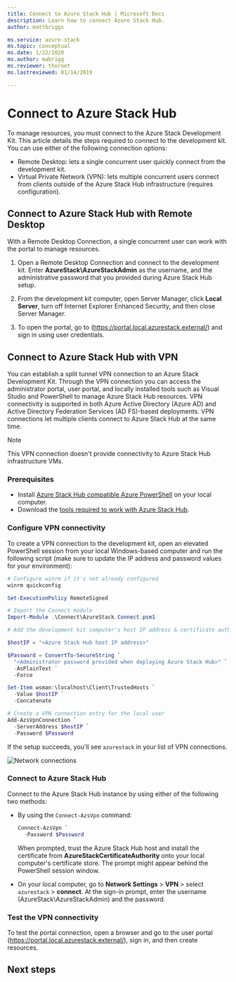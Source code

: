 ```yaml
---
title: Connect to Azure Stack Hub | Microsoft Docs
description: Learn how to connect Azure Stack Hub.
author: mattbriggs

ms.service: azure-stack
ms.topic: conceptual
ms.date: 1/22/2020
ms.author: mabrigg
ms.reviewer: thoroet
ms.lastreviewed: 01/14/2019

---
```

# Connect to Azure Stack Hub

To manage resources, you must connect to the Azure Stack Development Kit. This article details the steps required to connect to the development kit. You can use either of the following connection options:

* Remote Desktop: lets a single concurrent user quickly connect from the development kit.
* Virtual Private Network (VPN): lets multiple concurrent users connect from clients outside of the Azure Stack Hub infrastructure (requires configuration).

## Connect to Azure Stack Hub with Remote Desktop
With a Remote Desktop Connection, a single concurrent user can work with the portal to manage resources.

1. Open a Remote Desktop Connection and connect to the development kit. Enter **AzureStack\AzureStackAdmin** as the username, and the administrative password that you provided during Azure Stack Hub setup.  

2. From the development kit computer, open Server Manager, click **Local Server**, turn off Internet Explorer Enhanced Security, and then close Server Manager.

3. To open the portal, go to (https://portal.local.azurestack.external/) and sign in using user credentials.


## Connect to Azure Stack Hub with VPN

You can establish a split tunnel VPN connection to an Azure Stack Development Kit. Through the VPN connection you can access the administrator portal, user portal, and locally installed tools such as Visual Studio and PowerShell to manage Azure Stack Hub resources. VPN connectivity is supported in both Azure Active Directory (Azure AD) and Active Directory Federation Services (AD FS)-based deployments. VPN connections let multiple clients connect to Azure Stack Hub at the same time. 

> [!NOTE] 
> This VPN connection doesn't provide connectivity to Azure Stack Hub infrastructure VMs. 

### Prerequisites

* Install [Azure Stack Hub compatible Azure PowerShell](../operator/azure-stack-powershell-install.md) on your local computer.  
* Download the [tools required to work with Azure Stack Hub](../operator/azure-stack-powershell-download.md). 

### Configure VPN connectivity

To create a VPN connection to the development kit, open an elevated PowerShell session from your local Windows-based computer and run the following script (make sure to update the IP address and password values for your environment):

```powershell 
# Configure winrm if it's not already configured
winrm quickconfig  

Set-ExecutionPolicy RemoteSigned

# Import the Connect module
Import-Module .\Connect\AzureStack.Connect.psm1 

# Add the development kit computer's host IP address & certificate authority (CA) to the list of trusted hosts. Make sure to update the IP address and password values for your environment. 

$hostIP = "<Azure Stack Hub host IP address>"

$Password = ConvertTo-SecureString `
  "<Administrator password provided when deploying Azure Stack Hub>" `
  -AsPlainText `
  -Force

Set-Item wsman:\localhost\Client\TrustedHosts `
  -Value $hostIP `
  -Concatenate

# Create a VPN connection entry for the local user
Add-AzsVpnConnection `
  -ServerAddress $hostIP `
  -Password $Password

```

If the setup succeeds, you'll see `azurestack` in your list of VPN connections.

![Network connections](media/azure-stack-connect-azure-stack/image3.png)  

### Connect to Azure Stack Hub

Connect to the Azure Stack Hub instance by using either of the following two methods:  

* By using the `Connect-AzsVpn` command: 
    
  ```powershell
  Connect-AzsVpn `
    -Password $Password
  ```

  When prompted, trust the Azure Stack Hub host and install the certificate from **AzureStackCertificateAuthority** onto your local computer's certificate store. The prompt might appear behind the PowerShell session window. 

* On your local computer, go to **Network Settings** > **VPN** > select `azurestack` > **connect**. At the sign-in prompt, enter the username (AzureStack\AzureStackAdmin) and the password.

### Test the VPN connectivity

To test the portal connection, open a browser and go to the user portal (https://portal.local.azurestack.external/), sign in, and then create resources.  

## Next steps



